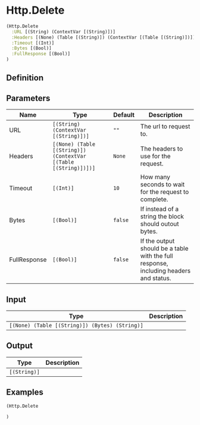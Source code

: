 # Http.Delete

```clojure
(Http.Delete
  :URL [(String) (ContextVar [(String)])]
  :Headers [(None) (Table [(String)]) (ContextVar [(Table [(String)])])]
  :Timeout [(Int)]
  :Bytes [(Bool)]
  :FullResponse [(Bool)]
)
```

## Definition


## Parameters
| Name | Type | Default | Description |
|------|------|---------|-------------|
| URL | `[(String) (ContextVar [(String)])]` | `""` | The url to request to. |
| Headers | `[(None) (Table [(String)]) (ContextVar [(Table [(String)])])]` | `None` | The headers to use for the request. |
| Timeout | `[(Int)]` | `10` | How many seconds to wait for the request to complete. |
| Bytes | `[(Bool)]` | `false` | If instead of a string the block should outout bytes. |
| FullResponse | `[(Bool)]` | `false` | If the output should be a table with the full response, including headers and status. |


## Input
| Type | Description |
|------|-------------|
| `[(None) (Table [(String)]) (Bytes) (String)]` |  |


## Output
| Type | Description |
|------|-------------|
| `[(String)]` |  |


## Examples

```clojure
(Http.Delete

)
```
